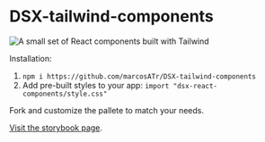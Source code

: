 # DSX-tailwind-components

![A small set of React components built with Tailwind](https://i.imgur.com/Ra3bWKY.png)

Installation:
  1. `npm i https://github.com/marcosATr/DSX-tailwind-components`
  2. Add pre-built styles to your app: `import "dsx-react-components/style.css"`
  
  Fork and customize the pallete to match your needs.

  [Visit the storybook page](https://dsx-tailwind-components-marcosatr.vercel.app/).
